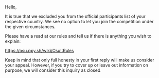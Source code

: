 Hello,

It is true that we excluded you from the official participants list of your respective country. We see no option to let you join the competition under the given circumstances.

Please have a read at our rules and tell us if there is anything you wish to explain:

https://osu.ppy.sh/wiki/Osu!:Rules

Keep in mind that only full honesty in your first reply will make us consider your appeal. However, if you try to cover up or leave out information on purpose, we will consider this inquiry as closed.